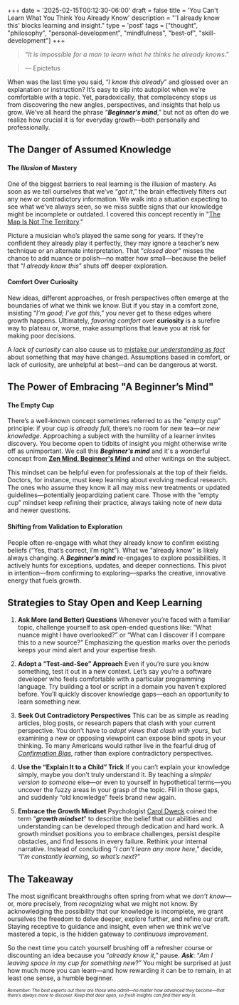 +++
date = '2025-02-15T00:12:30-06:00'
draft = false
title = 'You Can&#39;t Learn What You Think You Already Know'
description = "'I already know this' blocks learning and insight."
type = 'post'
tags = ["thought", "philosophy", "personal-development", "mindfulness", "best-of", "skill-development"]
+++
> “*It is impossible for a man to learn what he thinks he already knows*.”  

>  ― Epictetus


When was the last time you said, “*I know this already*” and glossed over an explanation or instruction? It’s easy to slip into autopilot when we’re comfortable with a topic.  Yet, paradoxically, that complacency stops us from discovering the new angles, perspectives, and insights that help us grow. We’ve all heard the phrase “***Beginner’s mind***,” but not as often do we realize how crucial it is for everyday growth—both personally and professionally.

## The Danger of Assumed Knowledge

#### The *Illusion* of Mastery

One of the biggest barriers to real learning is the illusion of mastery. As soon as we tell ourselves that we’ve “*got it*,” the brain effectively filters out any new or contradictory information. We walk into a situation expecting to see what we’ve always seen, so we miss subtle signs that our knowledge might be incomplete or outdated. I covered this concept recently in "[The Map Is Not The Territory](https://julianwest.me/Blog/the-map-is-not-the-territory/)."  

Picture a musician who’s played the same song for years. If they’re confident they already play it perfectly, they may ignore a teacher’s new technique or an alternate interpretation. That “*closed door*” misses the chance to add nuance or polish—no matter how small—because the belief that “*I already know this*” shuts off deeper exploration.

#### Comfort Over Curiosity

New ideas, different approaches, or fresh perspectives often emerge at the boundaries of what we think we know. But if you stay in a comfort zone, insisting “*I’m good; I’ve got this*,” you never get to these edges where growth happens. Ultimately, *favoring comfort* over **curiosity** is a surefire way to plateau or, worse, make assumptions that leave you at risk for making poor decisions.    

A *lack of curiosity* can also cause us to [mistake our *understanding* as *fact*](https://julianwest.me/Blog/the-map-is-not-the-territory/) about something that may have changed.  Assumptions based in comfort, or lack of curiosity, are unhelpful at best—and can be dangerous at worst.  

## The Power of Embracing "A Beginner’s Mind"

#### The Empty Cup

There’s a well-known concept sometimes referred to as the “*empty cup*” principle: if your cup is *already full*, there’s no room for new tea—or *new knowledge*. Approaching a subject with the humility of a learner invites discovery. You become open to tidbits of insight you might otherwise write off as unimportant.  We call this ***Beginner's mind*** and it's a wonderful concept from [**Zen Mind, Beginner's Mind**](https://en.wikipedia.org/wiki/Zen_Mind,_Beginner%27s_Mind) and other writings on the subject.

This mindset can be helpful even for professionals at the top of their fields. Doctors, for instance, must keep learning about evolving medical research. The ones who assume they know it all may miss new treatments or updated guidelines—potentially jeopardizing patient care. Those with the “empty cup” mindset keep refining their practice, always taking note of new data and newer questions.  

#### Shifting from Validation to Exploration

People often re-engage with what they already know to confirm existing beliefs (“Yes, that’s correct, I’m right”). What we "already  know" is likely always changing. A ***Beginner’s mind*** re-engages to explore possibilities. It actively hunts for exceptions, updates, and deeper connections. This pivot in intention—from confirming to exploring—sparks the creative, innovative energy that fuels growth.

## Strategies to Stay Open and Keep Learning

1.	**Ask More (and Better) Questions**
Whenever you’re faced with a familiar topic, challenge yourself to ask open-ended questions like: “What nuance might I have overlooked?” or “What can I discover if I compare this to a new source?” Emphasizing the question marks over the periods keeps your mind alert and your expertise fresh.  

2.	**Adopt a “Test-and-See” Approach**
Even if you’re sure you know something, test it out in a new context. Let’s say you’re a software developer who feels comfortable with a particular programming language. Try building a tool or script in a domain you haven’t explored before. You’ll quickly discover knowledge gaps—each an opportunity to learn something new.  

3.	**Seek Out Contradictory Perspectives**
This can be as simple as reading articles, blog posts, or research papers that clash with your current perspective. You don’t have to *adopt views that clash with yours*, but examining a new or opposing viewpoint can expose blind spots in your thinking.  To many Americans would rather live in the fearful drug of [*Confirmation Bias*](https://en.wikipedia.org/wiki/Confirmation_bias), rather than explore contradictory perspectives.

4.	**Use the “Explain It to a Child” Trick**
If you can’t explain your knowledge simply, maybe you don’t truly understand it. By teaching a *simpler version to someone* else—or even to yourself in hypothetical terms—you uncover the fuzzy areas in your grasp of the topic. Fill in those gaps, and suddenly “old knowledge” feels brand new again.   

5.	**Embrace the Growth Mindset**
Psychologist [Carol Dweck](https://en.wikipedia.org/wiki/Carol_Dweck) coined the term “***growth mindset***” to describe the belief that our abilities and understanding can be developed through dedication and hard work. A growth mindset positions you to embrace challenges, persist despite obstacles, and find lessons in every failure. Rethink your internal narrative. Instead of concluding “*I can’t learn any more here*,” decide, “*I’m constantly learning, so what’s next*?”  

## The Takeaway

The most significant breakthroughs often spring from what we *don’t know*—or, more precisely, from *recognizing* what we might not know. By acknowledging the possibility that our knowledge is incomplete, we grant ourselves the freedom to delve deeper, explore further, and refine our craft. Staying receptive to guidance and insight, even when we think we’ve mastered a topic, is the hidden gateway to *continuous improvement*.

So the next time you catch yourself brushing off a refresher course or discounting an idea because you “*already know it*,” pause. ***Ask***: “*Am I leaving space in my cup for something new*?” You might be surprised at just how much more you can learn—and how rewarding it can be to remain, in at least one sense, a humble beginner.  

<small> <small> <i> Remember: The best experts out there are those who admit—no matter how advanced they become—that there’s always more to discover. Keep that door open, so fresh insights can find their way in. </i> </small> </small>